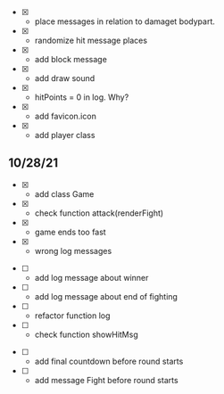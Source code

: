 - [x] - place messages in relation to damaget bodypart.
- [x] - randomize hit message places
- [x] - add block message
- [x] - add draw sound
- [x] - hitPoints = 0 in log. Why?
- [x] - add favicon.icon
- [x] - add player class

## 10/28/21

- [x] - add class Game
- [x] - check function attack(renderFight)
- [x] - game ends too fast
- [x] - wrong log messages


<!-- have to -->
- [ ] - add log message about winner
- [ ] - add log message about end of fighting
- [ ] - refactor function log
- [ ] - check function showHitMsg


<!-- may be -->
- [ ] - add final countdown before round starts
- [ ] - add message Fight before round starts

